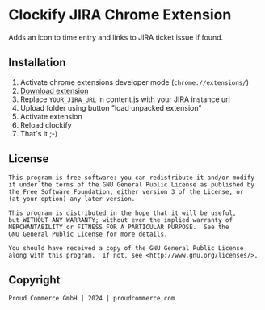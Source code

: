 # Clockify JIRA Chrome Extension

Adds an icon to time entry and links to JIRA ticket issue if found.

## Installation

1. Activate chrome extensions developer mode (`chrome://extensions/`)
2. [Download extension](https://github.com/proudcommerce/Clockify-JIRA-Chrome-Extensions/archive/refs/heads/main.zip)
3. Replace `YOUR_JIRA_URL` in content.js with your JIRA instance url
4. Upload folder using button "load unpacked extension"
5. Activate extension
6. Reload clockify
7. That´s it ;-)

## License

    This program is free software: you can redistribute it and/or modify
    it under the terms of the GNU General Public License as published by
    the Free Software Foundation, either version 3 of the License, or
    (at your option) any later version.

    This program is distributed in the hope that it will be useful,
    but WITHOUT ANY WARRANTY; without even the implied warranty of
    MERCHANTABILITY or FITNESS FOR A PARTICULAR PURPOSE.  See the
    GNU General Public License for more details.

    You should have received a copy of the GNU General Public License
    along with this program.  If not, see <http://www.gnu.org/licenses/>.
    

## Copyright

	Proud Commerce GmbH | 2024 | proudcommerce.com
